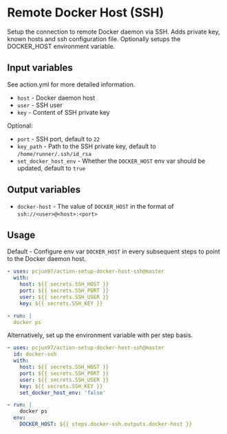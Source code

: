 # Remote Docker Host (SSH)

Setup the connection to remote Docker daemon via SSH.
Adds private key, known hosts and ssh configuration file.
Optionally setups the DOCKER\_HOST environment variable.

## Input variables

See action.yml for more detailed information.

- `host` - Docker daemon host
- `user` - SSH user
- `key` - Content of SSH private key

Optional:

- `port` - SSH port, default to `22`
- `key_path` - Path to the SSH private key, default to `/home/runner/.ssh/id_rsa`
- `set_docker_host_env` - Whether the `DOCKER_HOST` env var should be updated,
default to `true`

## Output variables

- `docker-host` - The value of `DOCKER_HOST` in the format of
`ssh://<user>@<host>:<port>`

## Usage

Default - Configure env var `DOCKER_HOST` in every subsequent steps
to point to the Docker daemon host.

```yaml
- uses: pcjun97/action-setup-docker-host-ssh@master
  with:
    host: ${{ secrets.SSH_HOST }}
    port: ${{ secrets.SSH_PORT }}
    user: ${{ secrets.SSH_USER }}
    key: ${{ secrets.SSH_KEY }}

- run: |
  docker ps
```

Alternatively, set up the environment variable with per step basis.

```yaml
- uses: pcjun97/action-setup-docker-host-ssh@master
  id: docker-ssh
  with:
    host: ${{ secrets.SSH_HOST }}
    port: ${{ secrets.SSH_PORT }}
    user: ${{ secrets.SSH_USER }}
    key: ${{ secrets.SSH_KEY }}
    set_docker_host_env: 'false'

- run: |
    docker ps
  env:
    DOCKER_HOST: ${{ steps.docker-ssh.outputs.docker-host }}
```
